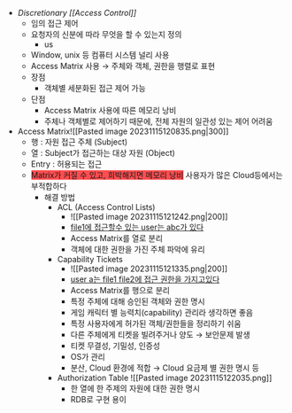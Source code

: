 - *Discretionary [[Access Control]]*
	- 임의 접근 제어
	- 요청자의 신분에 따라 무엇을 할 수 있는지 정의
		- us
	- Window, unix 등 컴퓨터 시스템 널리 사용
	- Access Matrix 사용 → 주체와 객체, 권한을 행렬로 표현
	- 장점
		- 객체별 세분화된 접근 제어 가능
	- 단점
		- Access Matrix 사용에 따른 메모리 낭비
		- 주체나 객체별로 제어하기 때문에, 전체 자원의 일관성 있는 제어 어려움
- Access Matrix![[Pasted image 20231115120835.png|300]]
	- 행 : 자원 접근 주체 (Subject)
	- 열 : Subject가 접근하는 대상 자원 (Object)
	- Entry : 허용되는 접근
	- <span style="background:#ff4d4f">Matrix가 커질 수 있고, 희박해지면 메모리 낭비</span>
	  사용자가 많은 Cloud등에서는 부적합하다 
	  - 해결 방법 
		  - ACL (Access Control Lists)
			  - ![[Pasted image 20231115121242.png|200]]
			  - <u> file1에 접근할수 있는 user는 abc가 있다</u>
			  - Access Matrix를 열로 분리
			  - 객체에 대한 권한을 가진 주체 파악에 유리
		  - Capability Tickets
			  - ![[Pasted image 20231115121335.png|200]]
			  - <u>user a는 file1 file2에 접근 권한을 가지고있다</u>
			  - Access Matrix를 행으로 분리
			  - 특정 주체에 대해 승인된 객체와 권한 명시
			  - 게임 캐릭터 별 능력치(capability) 관리라 생각하면 좋음
			  - 특정 사용자에게 허가된 객체/권한들을 정리하기 쉬움
			  - 다른 주체에게 티켓을 빌려주거나 양도 → 보안문제 발생
			  - 티켓 무결성, 기밀성, 인증성
			  - OS가 관리
			  - 분산, Cloud 환경에 적합 → Cloud 요금제 별 권한 명시 등
		- Authorization Table
		![[Pasted image 20231115122035.png]]
			- 한 열에 한 주제의 자원에 대한 권한 명시
			- RDB로 구현 용이
	
